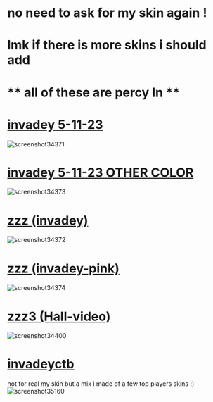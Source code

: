 # no need to ask for my skin again !

# lmk if there is more skins i should add

# ** all of these are percy ln **

# [invadey 5-11-23](https://www.dropbox.com/scl/fi/q7ruh09btoqnkic0vsuk8/invadey.osk?rlkey=d9l9d4xdvnzmza5esqimedhu6&dl=0)
![screenshot34371](https://github.com/invadey/invadey/assets/162065518/34b46430-8e49-4616-9f3e-296d04c304f7)
<br>

# [invadey 5-11-23 OTHER COLOR](https://www.dropbox.com/scl/fi/2mybhve6odmmyj47ghzji/invadey-5-11-23-diff-color.osk?rlkey=yjp36khxiatzdhr3wfcfubevm&dl=0)
![screenshot34373](https://github.com/invadey/invadey/assets/162065518/7019669d-51d7-4783-b331-095c519a97e8)
<br>

# [zzz (invadey)](https://www.dropbox.com/scl/fi/wopse49tw7uqaiuaqloi0/zzz.osk?rlkey=dlz3fra3d40c20jypk1jdbi03&dl=0)
![screenshot34372](https://github.com/invadey/invadey/assets/162065518/d265c241-3e66-480b-90e4-87d4560296f5)
<br>

# [zzz (invadey-pink)](https://www.dropbox.com/scl/fi/mre6vvi65pz1lnu67dn4f/zzz-pink.osk?rlkey=hfzn6tywh9s88tr49oijb9ocn&dl=0)
![screenshot34374](https://github.com/invadey/invadey/assets/162065518/9b3f7f51-d425-4a9d-9484-c95973555104)
<br>

# [zzz3 (Hall-video)](https://www.dropbox.com/scl/fi/jjm9xqdb9jxfohiyy9t96/ZZZTEST3.osk?rlkey=p2vko37wt7l9evt3ywhl27mvi&dl=0)
![screenshot34400](https://github.com/invadey/invadey/assets/162065518/4e4215d5-c33e-45b2-a919-bf3e6dec286d)
<br>

 
# [invadeyctb](https://drive.google.com/file/d/1QMW9PXkJ4WaRlzS_22FCvzikiZGEhWhx/view?usp=sharing)
not for real my skin but a mix i made of a few top players skins :)
![screenshot35160](https://github.com/user-attachments/assets/d0a918f4-301e-4f7c-8682-4d5af17f715e)
<br>

